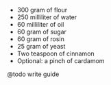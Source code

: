 - 300 gram of flour
- 250 milliliter of water
- 60 milliliter of oil
- 60 gram of sugar
- 60 gram of rosin
- 25 gram of yeast
- Two teaspoon of cinnamon
- Optional: a pinch of cardamom

@todo write guide
